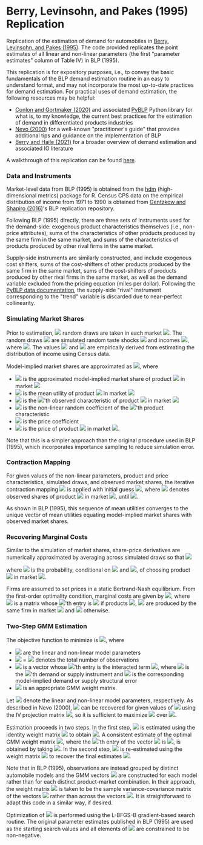 # Berry, Levinsohn, and Pakes (1995) Replication

Replication of the estimation of demand for automobiles in [Berry, Levinsohn, and Pakes (1995)](https://www.econometricsociety.org/publications/econometrica/1995/07/01/automobile-prices-market-equilibrium). The code provided replicates the point estimates of all linear and non-linear parameters (the first "parameter estimates" column of Table IV) in BLP (1995).

This replication is for expository purposes, i.e., to convey the basic fundamentals of the BLP demand estimation routine in an easy to understand format, and may not incorporate the most up-to-date practices for demand estimation. For practical uses of demand estimation, the following resources may be helpful:
* [Conlon and Gortmaker (2020)](https://chrisconlon.github.io/site/pyblp.pdf) and associated [PyBLP](https://pyblp.readthedocs.io/en/stable/index.html) Python library for what is, to my knowledge, the current best practices for the estimation of demand in differentiated products industries
* [Nevo (2000)](https://onlinelibrary.wiley.com/doi/10.1111/j.1430-9134.2000.00513.x) for a well-known "practitioner's guide" that provides additional tips and guidance on the implementation of BLP
* [Berry and Haile (2021)](http://www.econ.yale.edu/~pah29/Foundations.pdf) for a broader overview of demand estimation and associated IO literature

A walkthrough of this replication can be found [here](https://ranielin.github.io/files/blp.html).

### Data and Instruments

Market-level data from BLP (1995) is obtained from the [hdm](https://cran.r-project.org/web/packages/hdm/index.html) (high-dimensional metrics) package for R. Census CPS data on the empirical distribution of income from 1971 to 1990 is obtained from [Gentzkow and Shapiro (2016)](https://web.stanford.edu/~gentzkow/research/blp_replication.zip)'s BLP replication repository.

Following BLP (1995) directly, there are three sets of instruments used for the demand-side: exogenous product characteristics themselves (i.e., non-price attributes), sums of the characteristics of other products produced by the same firm in the same market, and sums of the characteristics of products produced by other rival firms in the same market.

Supply-side instruments are similarly constructed, and include exogenous cost shifters, sums of the cost-shifters of other products produced by the same firm in the same market, sums of the cost-shifters of products produced by other rival firms in the same market, as well as the demand variable excluded from the pricing equation (miles per dollar). Following the [PyBLP data documentation](https://pyblp.readthedocs.io/en/stable/_api/pyblp.data.html#module-pyblp.data), the supply-side "rival" instrument corresponding to the "trend" variable is discarded due to near-perfect collinearity. 

### Simulating Market Shares

Prior to estimation, <img src="https://render.githubusercontent.com/render/math?math=R = 500"> random draws are taken in each market <img src="https://render.githubusercontent.com/render/math?math=t = 1, \dots, T">. The random draws <img src="https://render.githubusercontent.com/render/math?math=\hat F = \{\hat \nu_{it}, \hat D_{it}\}_{i=1}^R"> are simulated random taste shocks <img src="https://render.githubusercontent.com/render/math?math=\{\hat \nu_{it}\}_{i=1}^R \sim N(0, 1)"> and incomes <img src="https://render.githubusercontent.com/render/math?math=\{\ln(\hat y_{it})\}_{i=1}^R \sim N(\mu_{dt}, \sigma_{dt}^2)">, where <img src="https://render.githubusercontent.com/render/math?math=\hat D_{it} = \frac{1}{\hat y_{it}}">. The values <img src="https://render.githubusercontent.com/render/math?math=\mu_{dt}"> and <img src="https://render.githubusercontent.com/render/math?math=\sigma_{dt}^2"> are empirically derived from estimating the distribution of income using Census data. 

Model-implied market shares are approximated as <img src="https://render.githubusercontent.com/render/math?math=\tilde \sigma_{jt} = \frac{1}{R} \sum_{i = 1}^R \frac{\exp(\delta_{jt} %2b \sum_{k} x_{jt}^{(k)} \beta_{\nu}^{(k)} \nu_i^{(k)} - \alpha p_{jt} / y_i)}{1 %2b \sum_{l = 1}^{J_t} \exp(\delta_{lt} %2b \sum_{k} x_{lt}^{(k)} \beta_{\nu}^{(k)} \nu_i^{(k)} - \alpha p_{lt} / y_i)}">, where 
* <img src="https://render.githubusercontent.com/render/math?math=\tilde \sigma_{jt}"> is the approximated model-implied market share of product <img src="https://render.githubusercontent.com/render/math?math=j"> in market <img src="https://render.githubusercontent.com/render/math?math=t">
* <img src="https://render.githubusercontent.com/render/math?math=\delta_{jt}"> is the mean utility of product <img src="https://render.githubusercontent.com/render/math?math=j"> in market <img src="https://render.githubusercontent.com/render/math?math=t"> 
* <img src="https://render.githubusercontent.com/render/math?math=x_{jt}^{(k)}"> is the <img src="https://render.githubusercontent.com/render/math?math=k">'th observed characteristic of product <img src="https://render.githubusercontent.com/render/math?math=j"> in market <img src="https://render.githubusercontent.com/render/math?math=t"> 
* <img src="https://render.githubusercontent.com/render/math?math=\beta_\nu^{(k)}"> is the non-linear random coefficient of the <img src="https://render.githubusercontent.com/render/math?math=k">'th product characteristic
* <img src="https://render.githubusercontent.com/render/math?math=\alpha"> is the price coefficient
* <img src="https://render.githubusercontent.com/render/math?math=p_{jt}"> is the price of product <img src="https://render.githubusercontent.com/render/math?math=j"> in market <img src="https://render.githubusercontent.com/render/math?math=t">.

Note that this is a simpler approach than the original procedure used in BLP (1995), which incorporates importance sampling to reduce simulation error.

### Contraction Mapping

For given values of the non-linear parameters, product and price characteristics, simulated draws, and observed market shares, the iterative contraction mapping <img src="https://render.githubusercontent.com/render/math?math=\delta_t^{new} = \delta_t^{old} %2b \ln(\hat s_t) - \ln(\tilde \sigma_t)"> is applied with initial guess <img src="https://render.githubusercontent.com/render/math?math=\delta_{jt} = \ln(\hat s_{jt} / \hat s_{0t})">, where <img src="https://render.githubusercontent.com/render/math?math=\hat s_{jt}"> denotes observed shares of product <img src="https://render.githubusercontent.com/render/math?math=j"> in market <img src="https://render.githubusercontent.com/render/math?math=t">, until <img src="https://render.githubusercontent.com/render/math?math=|| \delta_t^{new} - \delta_t^{old} || < 10^{-12}">. 

As shown in BLP (1995), this sequence of mean utilities converges to the unique vector of mean utilities equating model-implied market shares with observed market shares. 

### Recovering Marginal Costs

Similar to the simulation of market shares, share-price derivatives are numerically approximated by averaging across simulated draws so that <img src="https://render.githubusercontent.com/render/math?math=-\frac{d \tilde \sigma_{jt}}{d p_{kt}} = \begin{cases} \frac{1}{R} \sum_{i = 1}^R [\frac{\alpha}{y_{it}} f_{ijt}(1 - f_{ijt})] \quad j = k \\ - \frac{1}{R}[\sum_{i = 1}^R \frac{\alpha}{y_{it}} f_{ijt} f_{ikt}] \qquad \: \ j \ne k \end{cases}">

where <img src="https://render.githubusercontent.com/render/math?math=f_{ijt}"> is the probability, conditional on <img src="https://render.githubusercontent.com/render/math?math=D_{it}"> and <img src="https://render.githubusercontent.com/render/math?math=\nu_{it}">, of choosing product <img src="https://render.githubusercontent.com/render/math?math=j"> in market <img src="https://render.githubusercontent.com/render/math?math=t">.

Firms are assumed to set prices in a static Bertrand-Nash equilibrium. From the first-order optimality condition, marginal costs are given by <img src="https://render.githubusercontent.com/render/math?math=mc = p %2b \Omega^{-1} \hat s">, where <img src="https://render.githubusercontent.com/render/math?math=\Omega"> is a matrix whose <img src="https://render.githubusercontent.com/render/math?math=[j, k]">'th entry is  <img src="https://render.githubusercontent.com/render/math?math=-d\tilde\sigma_{jt}/dp_{kt}"> if products <img src="https://render.githubusercontent.com/render/math?math=j">,  <img src="https://render.githubusercontent.com/render/math?math=k"> are produced by the same firm in market <img src="https://render.githubusercontent.com/render/math?math=t"> and <img src="https://render.githubusercontent.com/render/math?math=0"> otherwise.

### Two-Step GMM Estimation

The objective function to minimize is <img src="https://render.githubusercontent.com/render/math?math=Q(\theta) = (\frac{1}{N} \sum_{j, t} g_{jt}(\theta)^T) \Phi^{-1} (\frac{1}{N} \sum_{j, t} g_{jt}(\theta))">, where
* <img src="https://render.githubusercontent.com/render/math?math=\theta"> are the linear and non-linear model parameters
* <img src="https://render.githubusercontent.com/render/math?math=N"> = <img src="https://render.githubusercontent.com/render/math?math=\sum_t J_t"> denotes the total number of observations 
* <img src="https://render.githubusercontent.com/render/math?math=g_{jt}(\theta)"> is a vector whose <img src="https://render.githubusercontent.com/render/math?math=m">'th entry is the interacted term <img src="https://render.githubusercontent.com/render/math?math=z_{mjt} \xi_{jt}(\theta)">, where <img src="https://render.githubusercontent.com/render/math?math=z_{mjt}"> is the <img src="https://render.githubusercontent.com/render/math?math=m">'th demand or supply instrument and <img src="https://render.githubusercontent.com/render/math?math=\xi_{jt}(\theta)"> is the corresponding model-implied demand or supply structural error
* <img src="https://render.githubusercontent.com/render/math?math=\Phi"> is an appropriate GMM weight matrix.

Let <img src="https://render.githubusercontent.com/render/math?math=\theta = (\theta_1, \theta_2)"> denote the linear and non-linear model parameters, respectively. As described in Nevo (2000), <img src = "https://render.githubusercontent.com/render/math?math=\theta_1"> can be recovered for given values of <img src="https://render.githubusercontent.com/render/math?math=\theta_2"> using the IV projection matrix <img src="https://render.githubusercontent.com/render/math?math=Z \Phi^{-1} Z^T">, so it is sufficient to maximize <img src="https://render.githubusercontent.com/render/math?math=Q(\theta)"> over <img src="https://render.githubusercontent.com/render/math?math=\theta_2">.

Estimation proceeds in two steps. In the first step, <img src="https://render.githubusercontent.com/render/math?math=\theta"> is estimated using the identity weight matrix <img src="https://render.githubusercontent.com/render/math?math=\Phi_{GMM1} = I"> to obtain <img src="https://render.githubusercontent.com/render/math?math=\hat \theta_{GMM1}">. A consistent estimate of the optimal GMM weight matrix <img src="https://render.githubusercontent.com/render/math?math=E[g(\theta) g(\theta)^T]">, where the <img src="https://render.githubusercontent.com/render/math?math=m">'th entry of the vector <img src="https://render.githubusercontent.com/render/math?math=g(\theta)"> is <img src="https://render.githubusercontent.com/render/math?math=z_m \xi(\theta)">, is obtained by taking <img src="https://render.githubusercontent.com/render/math?math=\Phi_{GMM2} = \frac{1}{N} \sum_{j, t} g_{jt}(\hat \theta_{GMM1}) g_{jt}(\hat \theta_{GMM1})^T">. In the second step, <img src="https://render.githubusercontent.com/render/math?math=\theta"> is re-estimated using the weight matrix <img src="https://render.githubusercontent.com/render/math?math=\Phi = \Phi_{GMM2}"> to recover the final estimates <img src="https://render.githubusercontent.com/render/math?math=\hat \theta_{GMM2}">.

Note that in BLP (1995), observations are instead grouped by distinct automobile models and the GMM vectors <img src="https://render.githubusercontent.com/render/math?math=g_{model}(\theta)"> are constructed for each model rather than for each distinct product-market combination. In their approach, the weight matrix <img src="https://render.githubusercontent.com/render/math?math=\Phi_{GMM2}"> is taken to be the sample variance-covariance matrix of the vectors <img src="https://render.githubusercontent.com/render/math?math=g_{model}(\hat \theta_{GMM1})"> rather than across the vectors <img src="https://render.githubusercontent.com/render/math?math=g_{jt}(\hat \theta_{GMM1})">. It is straightforward to adapt this code in a similar way, if desired.

Optimization of <img src="https://render.githubusercontent.com/render/math?math=Q(\theta)"> is performed using the L-BFGS-B gradient-based search routine. The original parameter estimates published in BLP (1995) are used as the starting search values and all elements of <img src="https://render.githubusercontent.com/render/math?math=\theta_2"> are constrained to be non-negative.